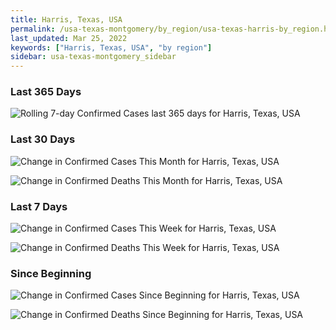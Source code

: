 ```yaml
---
title: Harris, Texas, USA
permalink: /usa-texas-montgomery/by_region/usa-texas-harris-by_region.html
last_updated: Mar 25, 2022
keywords: ["Harris, Texas, USA", "by region"]
sidebar: usa-texas-montgomery_sidebar
---
```


<h3>Last 365 Days</h3>

![Rolling 7-day Confirmed Cases last 365 days for Harris, Texas, USA](/covid_tracker/images/graphs/usa-texas-harris-weekly_totals_graph.png)

<h3>Last 30 Days</h3>

![Change in Confirmed Cases This Month for Harris, Texas, USA](/covid_tracker/images/graphs/usa-texas-harris-delta_confirmed-30_days_graph.png)

![Change in Confirmed Deaths This Month for Harris, Texas, USA](/covid_tracker/images/graphs/usa-texas-harris-delta_deaths-30_days_graph.png)

<h3>Last 7 Days</h3>

![Change in Confirmed Cases This Week for Harris, Texas, USA](/covid_tracker/images/graphs/usa-texas-harris-delta_confirmed-7_days_graph.png)

![Change in Confirmed Deaths This Week for Harris, Texas, USA](/covid_tracker/images/graphs/usa-texas-harris-delta_deaths-7_days_graph.png)

<h3>Since Beginning</h3>

![Change in Confirmed Cases Since Beginning for Harris, Texas, USA](/covid_tracker/images/graphs/usa-texas-harris-delta_confirmed-since_beginning_graph.png)

![Change in Confirmed Deaths Since Beginning for Harris, Texas, USA](/covid_tracker/images/graphs/usa-texas-harris-delta_deaths-since_beginning_graph.png)
